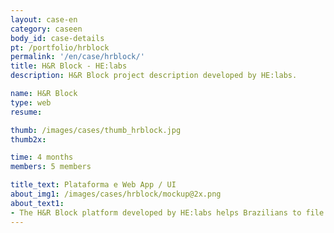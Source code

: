 ```yaml
---
layout: case-en
category: caseen
body_id: case-details
pt: /portfolio/hrblock
permalink: '/en/case/hrblock/'
title: H&R Block - HE:labs
description: H&R Block project description developed by HE:labs.

name: H&R Block
type: web
resume:

thumb: /images/cases/thumb_hrblock.jpg
thumb2x:

time: 4 months
members: 5 members

title_text: Plataforma e Web App / UI
about_img1: /images/cases/hrblock/mockup@2x.png
about_text1:
- The H&R Block platform developed by HE:labs helps Brazilians to file tax returns in a simpler, quicker and safer way.
---
```


